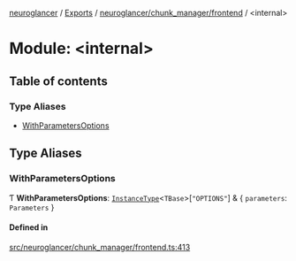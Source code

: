 [neuroglancer](../README.md) / [Exports](../modules.md) / [neuroglancer/chunk\_manager/frontend](neuroglancer_chunk_manager_frontend.md) / <internal\>

# Module: <internal\>

## Table of contents

### Type Aliases

- [WithParametersOptions](neuroglancer_chunk_manager_frontend._internal_.md#withparametersoptions)

## Type Aliases

### WithParametersOptions

Ƭ **WithParametersOptions**: [`InstanceType`](neuroglancer_annotation_renderlayer._internal_.md#instancetype)<`TBase`\>[``"OPTIONS"``] & { `parameters`: `Parameters`  }

#### Defined in

[src/neuroglancer/chunk_manager/frontend.ts:413](https://github.com/ActiveBrainAtlas2/neuroglancer/blob/91617476/src/neuroglancer/chunk_manager/frontend.ts#L413)
